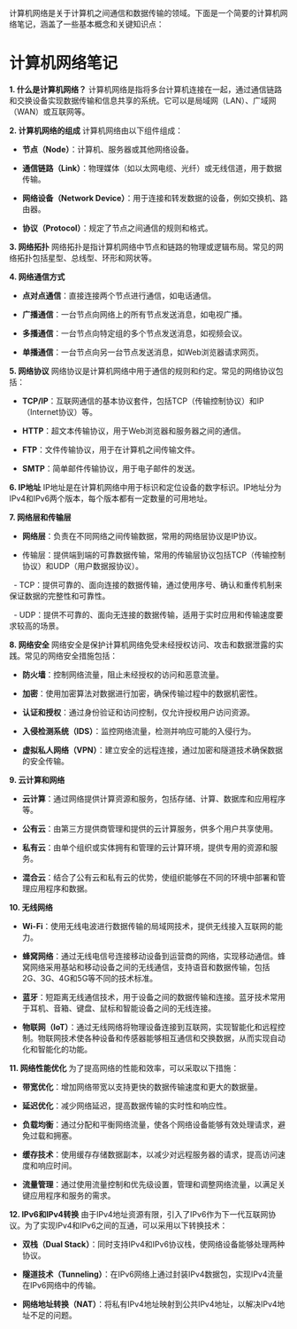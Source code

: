 计算机网络是关于计算机之间通信和数据传输的领域。下面是一个简要的计算机网络笔记，涵盖了一些基本概念和关键知识点：

# 计算机网络笔记

**1. 什么是计算机网络？** 计算机网络是指将多台计算机连接在一起，通过通信链路和交换设备实现数据传输和信息共享的系统。它可以是局域网（LAN）、广域网（WAN）或互联网等。

**2. 计算机网络的组成** 计算机网络由以下组件组成：

- **节点（Node）**：计算机、服务器或其他网络设备。

- **通信链路（Link）**：物理媒体（如以太网电缆、光纤）或无线信道，用于数据传输。

- **网络设备（Network Device）**：用于连接和转发数据的设备，例如交换机、路由器。

- **协议（Protocol）**：规定了节点之间通信的规则和格式。

  

**3. 网络拓扑** 网络拓扑是指计算机网络中节点和链路的物理或逻辑布局。常见的网络拓扑包括星型、总线型、环形和网状等。

**4. 网络通信方式**

- **点对点通信**：直接连接两个节点进行通信，如电话通信。

- **广播通信**：一台节点向网络上的所有节点发送消息，如电视广播。

- **多播通信**：一台节点向特定组的多个节点发送消息，如视频会议。

- **单播通信**：一台节点向另一台节点发送消息，如Web浏览器请求网页。

**5. 网络协议** 网络协议是计算机网络中用于通信的规则和约定。常见的网络协议包括：

- **TCP/IP**：互联网通信的基本协议套件，包括TCP（传输控制协议）和IP（Internet协议）等。

- **HTTP**：超文本传输协议，用于Web浏览器和服务器之间的通信。

- **FTP**：文件传输协议，用于在计算机之间传输文件。

- **SMTP**：简单邮件传输协议，用于电子邮件的发送。

**6. IP地址** IP地址是在计算机网络中用于标识和定位设备的数字标识。IP地址分为IPv4和IPv6两个版本，每个版本都有一定数量的可用地址。

**7. 网络层和传输层**

- **网络层**：负责在不同网络之间传输数据，常用的网络层协议是IP协议。

- 传输层：提供端到端的可靠数据传输，常用的传输层协议包括TCP（传输控制协议）和UDP（用户数据报协议）。

  - TCP：提供可靠的、面向连接的数据传输，通过使用序号、确认和重传机制来保证数据的完整性和可靠性。

  - UDP：提供不可靠的、面向无连接的数据传输，适用于实时应用和传输速度要求较高的场景。

  

**8. 网络安全** 网络安全是保护计算机网络免受未经授权访问、攻击和数据泄露的实践。常见的网络安全措施包括：

- **防火墙**：控制网络流量，阻止未经授权的访问和恶意流量。

- **加密**：使用加密算法对数据进行加密，确保传输过程中的数据机密性。

- **认证和授权**：通过身份验证和访问控制，仅允许授权用户访问资源。

- **入侵检测系统（IDS）**：监控网络流量，检测并响应可能的入侵行为。

- **虚拟私人网络（VPN）**：建立安全的远程连接，通过加密和隧道技术确保数据的安全传输。

**9. 云计算和网络**

- **云计算**：通过网络提供计算资源和服务，包括存储、计算、数据库和应用程序等。

- **公有云**：由第三方提供商管理和提供的云计算服务，供多个用户共享使用。

- **私有云**：由单个组织或实体拥有和管理的云计算环境，提供专用的资源和服务。

- **混合云**：结合了公有云和私有云的优势，使组织能够在不同的环境中部署和管理应用程序和数据。

**10. 无线网络**

- **Wi-Fi**：使用无线电波进行数据传输的局域网技术，提供无线接入互联网的能力。

- **蜂窝网络**：通过无线电信号连接移动设备到运营商的网络，实现移动通信。蜂窝网络采用基站和移动设备之间的无线通信，支持语音和数据传输，包括2G、3G、4G和5G等不同的技术标准。

- **蓝牙**：短距离无线通信技术，用于设备之间的数据传输和连接。蓝牙技术常用于耳机、音箱、键盘、鼠标和智能设备之间的无线连接。

- **物联网（IoT）**：通过无线网络将物理设备连接到互联网，实现智能化和远程控制。物联网技术使各种设备和传感器能够相互通信和交换数据，从而实现自动化和智能化的功能。

**11. 网络性能优化** 为了提高网络的性能和效率，可以采取以下措施：

- **带宽优化**：增加网络带宽以支持更快的数据传输速度和更大的数据量。

- **延迟优化**：减少网络延迟，提高数据传输的实时性和响应性。

- **负载均衡**：通过分配和平衡网络流量，使各个网络设备能够有效处理请求，避免过载和拥塞。

- **缓存技术**：使用缓存存储数据副本，以减少对远程服务器的请求，提高访问速度和响应时间。

- **流量管理**：通过使用流量控制和优先级设置，管理和调整网络流量，以满足关键应用程序和服务的需求。

**12. IPv6和IPv4转换** 由于IPv4地址资源有限，引入了IPv6作为下一代互联网协议。为了实现IPv4和IPv6之间的互通，可以采用以下转换技术：

- **双栈（Dual Stack）**：同时支持IPv4和IPv6协议栈，使网络设备能够处理两种协议。

- **隧道技术（Tunneling）**：在IPv6网络上通过封装IPv4数据包，实现IPv4流量在IPv6网络中的传输。

- **网络地址转换（NAT）**：将私有IPv4地址映射到公共IPv4地址，以解决IPv4地址不足的问题。